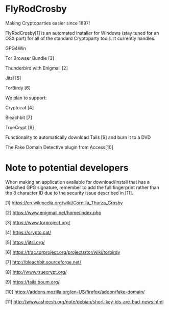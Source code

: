 FlyRodCrosby
============

Making Cryptoparties easier since 1897!

FlyRodCrosby[1] is an automated installer for Windows (stay tuned for an OSX port) for all of the standard Cryptoparty tools.  It currently handles:

GPG4Win

Tor Browser Bundle [3]

Thunderbird with Enigmail [2]

Jitsi [5]

TorBirdy [6]

We plan to support:

Cryptocat [4]

Bleachbit [7]

TrueCrypt [8]

Functionality to automatically download Tails [9] and burn it to a DVD

The Fake Domain Detective plugin from Access[10]


Note to potential developers
============================

When making an application available for download/install that has a detached GPG signature, remember to add the full fingerprint rather than the 8 character ID due to the security issue described in [11].


[1] https://en.wikipedia.org/wiki/Cornilia_Thurza_Crosby

[2] https://www.enigmail.net/home/index.php

[3] https://www.torproject.org/

[4] https://crypto.cat/

[5] https://jitsi.org/

[6] https://trac.torproject.org/projects/tor/wiki/torbirdy

[7] http://bleachbit.sourceforge.net/

[8] http://www.truecrypt.org/

[9] https://tails.boum.org/

[10] https://addons.mozilla.org/en-US/firefox/addon/fake-domain/

[11] http://www.asheesh.org/note/debian/short-key-ids-are-bad-news.html
